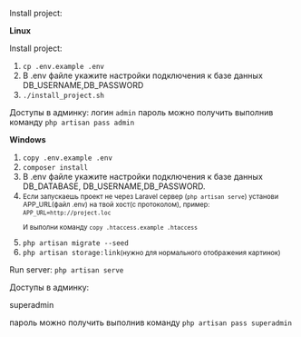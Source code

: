 <div>
    <p>Install project:</p>
    <b>Linux</b>
            <p>Install project:</p>
            <ol>
                <li><code>cp .env.example .env</code></li>
                <li>В .env файле укажите настройки подключения к базе данных DB_USERNAME,DB_PASSWORD</li>
                <li><code>./install_project.sh</code></li>
            </ol>
            <p>Доступы в админку: логин <code>admin</code> пароль можно получить выполнив команду <code>php artisan pass admin</code></p>
    <b>Windows</b>
    <ol>
        <li> <code>copy .env.example .env</code></li>
        <li><code>composer install</code></li>
        <li>В .env файле укажите настройки подключения к базе данных DB_DATABASE, DB_USERNAME,DB_PASSWORD. </li>
        <li>
            <small>Если запускаешь проект не через Laravel сервер (<code>php artisan serve</code>) установи APP_URL(файл .env) на твой хост(с протоколом), пример: <code>APP_URL=http://project.loc</code>
                <p>И выполни команду <code>copy .htaccess.example .htaccess</code> </p>
            </small>
        </li>
        <li><code>php artisan migrate --seed</code></li>
        <li><code>php artisan storage:link</code><small>(нужно для нормального отображения картинок)</small></li>
    </ol>
    <p>Run server: <code>php artisan serve</code></p>
    <p>Доступы в админку: <p>superadmin</p> пароль можно получить выполнив команду <code>php artisan pass superadmin</code>

</div>